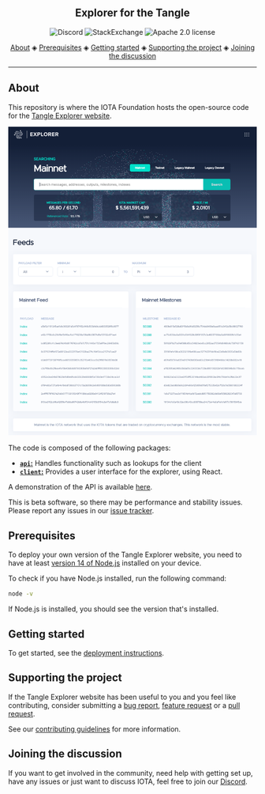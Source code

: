 <h2 align="center">Explorer for the Tangle</h2>

<p align="center">
  <a href="https://discord.iota.org/" style="text-decoration:none;"><img src="https://img.shields.io/badge/Discord-9cf.svg?logo=discord" alt="Discord"></a>
    <a href="https://iota.stackexchange.com/" style="text-decoration:none;"><img src="https://img.shields.io/badge/StackExchange-9cf.svg?logo=stackexchange" alt="StackExchange"></a>
    <a href="https://github.com/iotaledger/explorer/blob/main/LICENSE" style="text-decoration:none;"><img src="https://img.shields.io/github/license/iotaledger/explorer.svg" alt="Apache 2.0 license"></a>
</p>
      
<p align="center">
  <a href="#about">About</a> ◈
  <a href="#prerequisites">Prerequisites</a> ◈
  <a href="#getting-started">Getting started</a> ◈
  <a href="#supporting-the-project">Supporting the project</a> ◈
  <a href="#joining-the-discussion">Joining the discussion</a> 
</p>

---

## About

This repository is where the IOTA Foundation hosts the open-source code for the [Tangle Explorer website](https://explorer.iota.org/).

![Tangle Explorer](images/tangle-explorer.png)

The code is composed of the following packages:

- [**`api`:**](api/README.md) Handles functionality such as lookups for the client
- [**`client`:**](client/README.md) Provides a user interface for the explorer, using React.

A demonstration of the API is available [here](https://explorer-api.iota.org).

This is beta software, so there may be performance and stability issues.
Please report any issues in our [issue tracker](https://github.com/iotaledger/explorer/issues/new).

## Prerequisites

To deploy your own version of the Tangle Explorer website, you need to have at least [version 14 of Node.js](https://nodejs.org/en/download/) installed on your device.

To check if you have Node.js installed, run the following command:

```bash
node -v
```

If Node.js is installed, you should see the version that's installed.

## Getting started

To get started, see the [deployment instructions](api/DEPLOYMENT.md).

## Supporting the project

If the Tangle Explorer website has been useful to you and you feel like contributing, consider submitting a [bug report](https://github.com/iotaledger/explorer/issues/new), [feature request](https://github.com/iotaledger/explorer/issues/new) or a [pull request](https://github.com/iotaledger/explorer/pulls/).

See our [contributing guidelines](.github/CONTRIBUTING.md) for more information.

## Joining the discussion

If you want to get involved in the community, need help with getting set up, have any issues or just want to discuss IOTA, feel free to join our [Discord](https://discord.iota.org/).